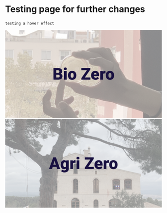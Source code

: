 # Testing page for further changes

`testing a hover effect`

<div style="width=100%">
    <img src="../../images/Tiles/BioZero.png" class="effect"></img>
    <img src="../../images/Tiles/AgriZero.png" class="hide"></img>
</div>

